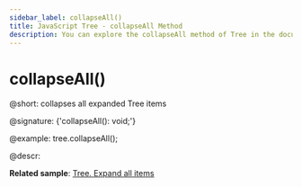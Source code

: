 ```yaml
---
sidebar_label: collapseAll()
title: JavaScript Tree - collapseAll Method 
description: You can explore the collapseAll method of Tree in the documentation of the DHTMLX JavaScript UI library. Browse developer guides and API reference, try out code examples and live demos, and download a free 30-day evaluation version of DHTMLX Suite 7.
---
```


# collapseAll()

@short: collapses all expanded Tree items

@signature: {'collapseAll(): void;'}

@example:
tree.collapseAll();

@descr:

**Related sample**: [Tree. Expand all items](https://snippet.dhtmlx.com/c0nqyz60)

[comment]: # (@related: tree/work_with_tree.md#expandingcollapsing-items)

[comment]: # (@relatedapi: tree/api/tree_expandall_method.md)
